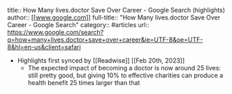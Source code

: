 title:: How Many lives.doctor Save Over Career - Google Search (highlights)
author:: [[www.google.com]]
full-title:: "How Many lives.doctor Save Over Career - Google Search"
category:: #articles
url:: https://www.google.com/search?q=how+many+lives.doctor+save+over+career&ie=UTF-8&oe=UTF-8&hl=en-us&client=safari

- Highlights first synced by [[Readwise]] [[Feb 20th, 2023]]
	- The expected impact of becoming a doctor is now around 25 lives: still pretty good, but giving 10% to effective charities can produce a health benefit 25 times larger than that
